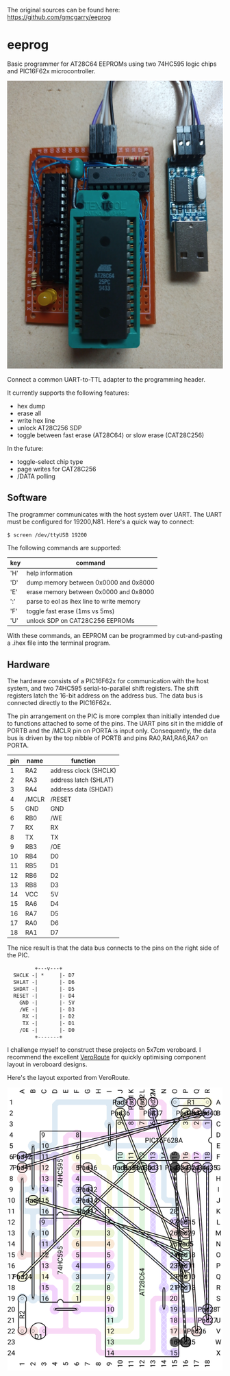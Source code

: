 The original sources can be found here: https://github.com/gmcgarry/eeprog

# eeprog

Basic programmer for AT28C64 EEPROMs using two 74HC595 logic chips and PIC16F62x microcontroller.

![Programmer](programmer.png)

Connect a common UART-to-TTL adapter to the programming header.

It currently supports the following features:

- hex dump
- erase all
- write hex line
- unlock AT28C256 SDP
- toggle between fast erase (AT28C64) or slow erase (CAT28C256)

In the future:

- toggle-select chip type
- page writes for CAT28C256
- /DATA polling

## Software

The programmer communicates with the host system over UART.  The
UART must be configured for 19200,N81.  Here's a quick way to connect:

	$ screen /dev/ttyUSB 19200

The following commands are supported:

| key | command |
| --- | --- |
| 'H' | help information |
| 'D' | dump memory between 0x0000 and 0x8000 |
| 'E' | erase memory between 0x0000 and 0x8000 |
| ':' | parse to eol as ihex line to write memory |
| 'F' | toggle fast erase (1ms vs 5ms) |
| 'U' | unlock SDP on CAT28C256 EEPROMs |

With these commands, an EEPROM can be programmed by cut-and-pasting a
.ihex file into the terminal program.

## Hardware

The hardware consists of a PIC16F62x for communication with the host system,
and two 74HC595 serial-to-parallel shift registers.  The shift registers
latch the 16-bit address on the address bus.  The data bus is connected
directly to the PIC16F62x.

The pin arrangement on the PIC is more complex than initially intended due
to functions attached to some of the pins.  The UART pins sit in the middle
of PORTB and the /MCLR pin on PORTA is input only.  Consequently, the data
bus is driven by the top nibble of PORTB and pins RA0,RA1,RA6,RA7 on PORTA.

| pin | name | function |
| --- | --- | --- |
| 1 | RA2 | address clock (SHCLK) |
| 2 | RA3 | address latch (SHLAT) |
| 3 | RA4 | address data (SHDAT) |
| 4 | /MCLR | /RESET |
| 5 | GND | GND |
| 6 | RB0 | /WE |
| 7 | RX  | RX |
| 8 | TX  | TX |
| 9 | RB3 | /OE |
| 10| RB4 | D0 |
| 11| RB5 | D1 |
| 12| RB6 | D2 |
| 13| RB8 | D3 |
| 14| VCC | 5V |
| 15| RA6 | D4 |
| 16| RA7 | D5 |
| 17| RA0 | D6 |
| 18| RA1 | D7 |

The nice result is that the data bus connects to the pins on the right
side of the PIC.

~~~~
         +---v---+
  SHCLK -| *     |- D7
  SHLAT -|       |- D6
  SHDAT -|       |- D5
  RESET -|       |- D4
    GND -|       |- 5V
    /WE -|       |- D3
     RX -|       |- D2
     TX -|       |- D1
    /OE -|       |- D0
         +-------+
~~~~

I challenge myself to construct these projects on 5x7cm veroboard.  I recommend
the excellent [VeroRoute](https://sourceforge.net/projects/veroroute/)
for quickly optimising component layout in veroboard designs.

Here's the layout exported from VeroRoute.

![Layout](layout.png)
